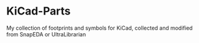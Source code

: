 # KiCad-Parts
My collection of footprints and symbols for KiCad, collected and modified from SnapEDA or UltraLibrarian
